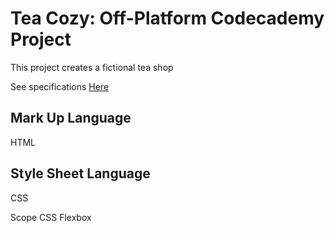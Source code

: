 # Tea Cozy: Off-Platform Codecademy Project

This project creates a fictional tea shop

See specifications [Here](https://content.codecademy.com/courses/freelance-1/unit-4/img-tea-cozy-redline.jpg)

## Mark Up Language

HTML

## Style Sheet Language

CSS

Scope
CSS Flexbox
